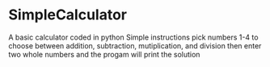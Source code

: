 # SimpleCalculator
A basic calculator coded in python
Simple instructions
pick numbers 1-4 to choose between addition, subtraction, mutiplication, and division
then enter two whole numbers and the progam will print the solution
